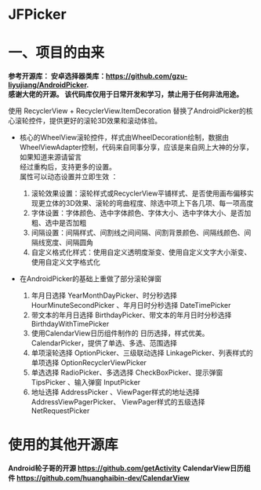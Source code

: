 # JFPicker

# 一、项目的由来

**参考开源库： 安卓选择器类库：https://github.com/gzu-liyujiang/AndroidPicker.  
感谢大佬的开源。 该代码库仅用于日常开发和学习，禁止用于任何非法用途。**

使用 RecyclerView + RecyclerView.ItemDecoration 替换了AndroidPicker的核心滚轮控件，提供更好的滚轮3D效果和滚动体验。

* 核心的WheelView滚轮控件，样式由WheelDecoration绘制，数据由WheelViewAdapter控制，代码来自同事分享，应该是来自网上大神的分享，如果知道来源请留言  
  经过重构后，支持更多的设置。  
  属性可以动态设置并立即生效 ：
    1. 滚轮效果设置：滚轮样式或RecyclerView平铺样式、是否使用画布偏移实现更立体的3D效果、滚轮的弯曲程度、除选中项上下各几项、每一项高度
    2. 字体设置：字体颜色、选中字体颜色、字体大小、选中字体大小、是否加粗、选中是否加粗
    3. 间隔设置：间隔样式、间割线之间间隔、间割背景颜色、间隔线颜色、间隔线宽度、间隔圆角
    4. 自定义格式化样式：使用自定义透明度渐变、使用自定义文字大小渐变、使用自定义文字格式化

* 在AndroidPicker的基础上重做了部分滚轮弹窗
    1. 年月日选择 YearMonthDayPicker、时分秒选择 HourMinuteSecondPicker 、年月日时分秒选择 DateTimePicker
    2. 带文本的年月日选择 BirthdayPicker、带文本的年月日时分秒选择 BirthdayWithTimePicker
    3. 使用CalendarView日历组件制作的 日历选择，样式优美。CalendarPicker，提供了单选、多选、范围选择
    4. 单项滚轮选择 OptionPicker、三级联动选择 LinkagePicker、列表样式的单项选择 OptionRecyclerViewPicker
    5. 单选选择 RadioPicker、多选选择 CheckBoxPicker、提示弹窗 TipsPicker 、输入弹窗 InputPicker
    6. 地址选择 AddressPicker 、ViewPager样式的地址选择 AddressViewPagerPicker、 ViewPager样式的五级选择
       NetRequestPicker

# 使用的其他开源库

**Android轮子哥的开源 https://github.com/getActivity**
**CalendarView日历组件 https://github.com/huanghaibin-dev/CalendarView**